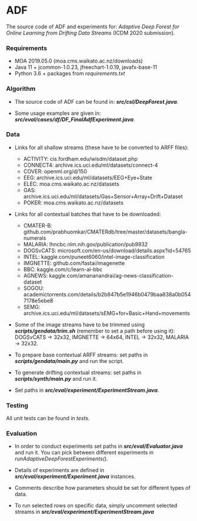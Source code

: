 # ADF
The source code of ADF and experiments for: *Adaptive Deep Forest for Online Learning from Drifting Data Streams* (ICDM 2020 submission).

### Requirements

- MOA 2019.05.0 (moa.cms.waikato.ac.nz/downloads)
- Java 11 + jcommon-1.0.23, jfreechart-1.0.19, javafx-base-11
- Python 3.6 + packages from *requirements.txt*


### Algorithm
- The source code of ADF can be found in: ***src/csl/DeepForest.java***.

- Some usage examples are given in: ***src/eval/cases/df/DF_FinalAdfExperiment.java***.

### Data
- Links for all shallow streams (these have to be converted to ARFF files):
    - ACTIVITY: cis.fordham.edu/wisdm/dataset.php
    - CONNECT4: archive.ics.uci.edu/ml/datasets/connect-4
    - COVER: openml.org/d/150
    - EEG: archive.ics.uci.edu/ml/datasets/EEG+Eye+State
    - ELEC: moa.cms.waikato.ac.nz/datasets
    - GAS: archive.ics.uci.edu/ml/datasets/Gas+Sensor+Array+Drift+Dataset
    - POKER: moa.cms.waikato.ac.nz/datasets

- Links for all contextual batches that have to be downloaded:
    - CMATER-B: github.com/prabhuomkar/CMATERdb/tree/master/datasets/bangla-numerals
    - MALARIA: lhncbc.nlm.nih.gov/publication/pub9932
    - DOGSvCATS: microsoft.com/en-us/download/details.aspx?id=54765
    - INTEL: kaggle.com/puneet6060/intel-image-classification
    - IMGNETTE: github.com/fastai/imagenette
    - BBC: kaggle.com/c/learn-ai-bbc
    - AGNEWS: kaggle.com/amananandrai/ag-news-classification-dataset
    - SOGOU: academictorrents.com/details/b2b847b5e1946b0479baa838a0b0547178e5ebe8
    - SEMG: archive.ics.uci.edu/ml/datasets/sEMG+for+Basic+Hand+movements

- Some of the image streams have to be trimmed using ***scripts/gendata/trim.sh*** (remember to set a path before using it): DOGSvCATS -> 32x32, IMGNETTE -> 64x64, INTEL -> 32x32, MALARIA -> 32x32.

- To prepare base contextual ARFF streams: set paths in ***scripts/gendata/main.py*** and run the script.

- To generate drifting contextual streams: set paths in ***scripts/synth/main.py*** and run it.

- Set paths in ***src/eval/experiment/ExperimentStream.java***.

### Testing
All unit tests can be found in *tests*.

### Evaluation

- In order to conduct experiments set paths in ***src/eval/Evaluator.java*** and run it. You can pick between different experiments in *runAdaptiveDeepForestExperiments()*.

- Details of experiments are defined in ***src/eval/experiment/Experiment.java*** instances. 

- Comments describe how parameters should be set for different types of data. 

- To run selected rows on specific data, simply uncomment selected streams in ***src/eval/experiment/ExperimentStream.java***
